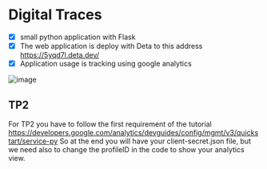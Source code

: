 # Digital Traces
 
- [x] small python application with Flask 
- [x] The web application is deploy with Deta to this address
  https://5yqd7l.deta.dev/
- [x] Application usage is tracking using google analytics

![image](https://user-images.githubusercontent.com/48496171/206582697-0a5f7a47-7de4-4404-8e42-92bcd5cfd99c.png)

## TP2

For TP2 you have to follow the first requirement of the tutorial 
 https://developers.google.com/analytics/devguides/config/mgmt/v3/quickstart/service-py
So at the end you will have your client-secret.json file, but we need also to change the profileID in the code to show your analytics view.
